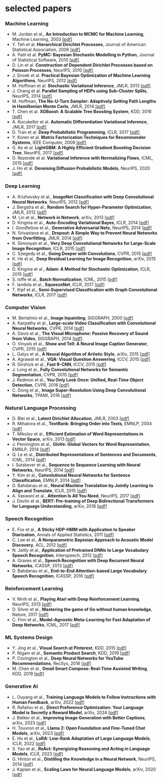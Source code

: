 # selected papers

### Machine Learning

- M. Jordan et al., **An Introduction to MCMC for Machine Learning**, Machine Learning, 2003 [[pdf]](http://www.cs.bham.ac.uk/~axk/mcmc1.pdf)
- Y. Teh et al. **Hierarchical Dirichlet Processes**, Journal of American Statistical Association, 2006 [[pdf]](https://people.eecs.berkeley.edu/~jordan/papers/hdp.pdf)
- A. Patil et al. **PyMC: Bayesian Stochastic Modelling in Python**, Journal of Statistical Software, 2010 [[pdf]](https://www.jstatsoft.org/article/view/v035i04)
- D. Lin et al. **Construction of Dependent Dirichlet Processes based on Poisson Processes**, NeurIPS, 2010 [[pdf]](https://papers.nips.cc/paper/4151-construction-of-dependent-dirichlet-processes-based-on-poisson-processes.pdf)
- J. Snoek et al. **Practical Bayesian Optimization of Machine Learning Algorithms**, NeurIPS, 2012 [[pdf]](https://papers.nips.cc/paper/4522-practical-bayesian-optimization-of-machine-learning-algorithms.pdf)
- M. Hoffman et al. **Stochastic Variational Inference**, JMLR, 2013 [[pdf]](https://arxiv.org/pdf/1206.7051.pdf)
- J. Chang et al. **Parallel Sampling of HDPs using Sub-Cluster Splits**, NeurIPS, 2014 [[pdf]](https://papers.nips.cc/paper/5235-parallel-sampling-of-hdps-using-sub-cluster-splits.pdf)
- M. Hoffman, **The No-U-Turn Sampler: Adaptively Setting Path Lengths in Hamiltonian Monte Carlo**, JMLR, 2014 [[pdf]](https://arxiv.org/pdf/1111.4246.pdf)
- T. Chen et al. **XGBoost: A Scalable Tree Boosting System**, KDD, 2016 [[pdf]](https://arxiv.org/pdf/1603.02754.pdf)
- A. Kucukelbir et al. **Automatic Differentiation Variational Inference**, JMLR, 2017 [[pdf]](https://arxiv.org/pdf/1603.00788.pdf)
- D. Tran et al. **Deep Probabilistic Programming**, ICLR, 2017 [[pdf]](https://arxiv.org/pdf/1701.03757.pdf)
- Y. Koren et al. **Matrix Factorization Techniques for Recommender Systems**, IEEE Computer, 2009 [[pdf]](https://ieeexplore.ieee.org/document/5197422)
- G. Ke et al. **LightGBM: A Highly Efficient Gradient Boosting Decision Tree**, NeurIPS, 2017 [[pdf]](https://proceedings.neurips.cc/paper/2017/file/6449f44a102fde848669bdd9eb6b76fa-Paper.pdf)
- D. Rezende et al. **Variational Inference with Normalizing Flows**, ICML, 2015 [[pdf]](https://arxiv.org/pdf/1505.05770.pdf)
- J. Ho et al. **Denoising Diffusion Probabilistic Models**, NeurIPS, 2020 [[pdf]](https://arxiv.org/pdf/2006.11239.pdf)


### Deep Learning

- A. Krizhevsky et al., **ImageNet Classification with Deep Convolutional Neural Networks**, NeurIPS, 2012 [[pdf]](https://papers.nips.cc/paper/4824-imagenet-classification-with-deep-convolutional-neural-networks.pdf)
- J. Bergstra et al., **Random Search for Hyper-Parameter Optimization**, JMLR, 2012 [[pdf]](http://www.jmlr.org/papers/volume13/bergstra12a/bergstra12a.pdf)
- M. Lin et al., **Network in Network**, arXiv, 2013 [[pdf]](https://arxiv.org/pdf/1312.4400.pdf)
- D. Kingma et al., **Auto-Encoding Variational Bayes**, ICLR, 2014 [[pdf]](https://arxiv.org/pdf/1312.6114.pdf)
- I. Goodfellow et al., **Generative Adversarial Nets**, NeurIPS, 2014 [[pdf]](https://arxiv.org/pdf/1406.2661v1.pdf)
- N. Srivastava et al., **Dropout: A Simple Way to Prevent Neural Networks from Overfitting**, JMLR, 2014 [[pdf]](http://jmlr.org/papers/volume15/srivastava14a/srivastava14a.pdf)
- K. Simonyan et al., **Very Deep Convolutional Networks for Large-Scale Image Recognition**, ICLR, 2015 [[pdf]](https://arxiv.org/pdf/1409.1556.pdf)
- C. Szegedy et al., **Going Deeper with Convolutions**, CVPR, 2015 [[pdf]](https://arxiv.org/pdf/1409.4842v1.pdf)
- K. He et al., **Deep Residual Learning for Image Recognition**, arXiv, 2015 [[pdf]](https://arxiv.org/pdf/1512.03385.pdf)
- D. Kingma et al., **Adam: A Method for Stochastic Optimization**, ICLR, 2015 [[pdf]](https://arxiv.org/pdf/1412.6980.pdf)
- S. Ioffe et al., **Batch Normalization**, ICML, 2015 [[pdf]](https://arxiv.org/pdf/1502.03167.pdf)
- F. Iandola et al., **SqueezeNet**, ICLR, 2017 [[pdf]](https://arxiv.org/pdf/1602.07360.pdf)
- T. Kipf et al., **Semi-Supervised Classification with Graph Convolutional Networks**, ICLR, 2017 [[pdf]](https://arxiv.org/pdf/1609.02907.pdf)


### Computer Vision

- M. Bertalmio et al., **Image Inpainting**, SIGGRAPH, 2000 [[pdf]](http://www.tecn.upf.es/~mbertalmio/bertalmi.pdf)
- A. Karpathy et al., **Large-scale Video Classification with Convolutional Neural Networks**, CVPR, 2014 [[pdf]](http://www.cv-foundation.org/openaccess/content_cvpr_2014/papers/Karpathy_Large-scale_Video_Classification_2014_CVPR_paper.pdf)
- A. Davis et al., **The Visual Microphone: Passive Recovery of Sound from Video**, SIGGRAPH, 2014 [[pdf]](https://people.csail.mit.edu/mrub/papers/VisualMic_SIGGRAPH2014.pdf)
- O. Vinyals et al., **Show and Tell: A Neural Image Caption Generator**, CVPR, 2015 [[pdf]](https://arxiv.org/pdf/1411.4555.pdf)
- L. Gatys et al., **A Neural Algorithm of Artistic Style**, arXiv, 2015 [[pdf]](https://arxiv.org/pdf/1508.06576.pdf)
- A. Agrawal et al., **VQA: Visual Question Answering**, ICCV, 2015 [[pdf]](https://arxiv.org/pdf/1505.00468.pdf)
- R. Girshick et al., **Fast R-CNN**, ICCV, 2015 [[pdf]](https://arxiv.org/pdf/1504.08083.pdf)
- J. Long et al., **Fully Convolutional Networks for Semantic Segmentation**, CVPR, 2015 [[pdf]](https://arxiv.org/pdf/1411.4038.pdf)
- J. Redmon et al., **You Only Look Once: Unified, Real-Time Object Detection**, CVPR, 2016 [[pdf]](https://arxiv.org/pdf/1506.02640.pdf)
- C. Dong et al., **Image Super-Resolution Using Deep Convolutional Networks**, TPAMI, 2016 [[pdf]](https://arxiv.org/pdf/1501.00092v3.pdf)


### Natural Language Processing

- D. Blei et al., **Latent Dirichlet Allocation**, JMLR, 2003 [[pdf]](http://www.jmlr.org/papers/volume3/blei03a/blei03a.pdf)
- R. Mihalcea et al., **TextRank: Bringing Order into Texts**, EMNLP, 2004 [[pdf]](https://web.eecs.umich.edu/~mihalcea/papers/mihalcea.emnlp04.pdf)
- T. Mikolov et al., **Efficient Estimation of Word Representations in Vector Space**, arXiv, 2013 [[pdf]](https://arxiv.org/pdf/1301.3781.pdf)
- J. Pennington et al., **GloVe: Global Vectors for Word Representation**, EMNLP, 2014 [[pdf]](https://nlp.stanford.edu/pubs/glove.pdf)
- Q. Le et al., **Distributed Representations of Sentences and Documents**, ICML, 2014 [[pdf]](https://arxiv.org/pdf/1405.4053v2.pdf)
- I. Sutskever et al., **Sequence to Sequence Learning with Neural Networks**, NeurIPS, 2014 [[pdf]](https://papers.nips.cc/paper/5346-sequence-to-sequence-learning-with-neural-networks.pdf)
- Y. Kim et al., **Convolutional Neural Networks for Sentence Classification**, EMNLP, 2014 [[pdf]](https://arxiv.org/pdf/1408.5882.pdf)
- D. Bahdanau et al., **Neural Machine Translation by Jointly Learning to Align and Translate**, ICLR, 2015 [[pdf]](https://arxiv.org/pdf/1409.0473.pdf)  
- A. Vaswani et al., **Attention Is All You Need**, NeurIPS, 2017 [[pdf]](http://papers.nips.cc/paper/7181-attention-is-all-you-need.pdf)  
- J. Devlin et al., **BERT: Pre-training of Deep Bidirectional Transformers for Language Understanding**, arXiv, 2018 [[pdf]](https://arxiv.org/pdf/1810.04805.pdf)    

### Speech Recognition

- E. Fox et al., **A Sticky HDP-HMM with Application to Speaker Diarization**, Annals of Applied Statistics, 2011 [[pdf]](https://arxiv.org/pdf/0905.2592.pdf)
- C. Lee et al., **A Nonparametric Bayesian Approach to Acoustic Model Discovery**, ACL, 2012 [[pdf]](https://groups.csail.mit.edu/sls/publications/2012/Lee_ACL_2012.pdf)
- N. Jaitly et al., **Application of Pretrained DNNs to Large Vocabulary Speech Recognition**, Interspeech, 2012 [[pdf]](http://www.cs.toronto.edu/~ndjaitly/jaitly-interspeech12.pdf)  
- A. Graves et al., **Speech Recognition with Deep Recurrent Neural Networks**, ICASSP, 2013 [[pdf]](https://arxiv.org/pdf/1303.5778.pdf)  
- D. Bahdanau et al., **End-to-End Attention-based Large Vocabulary Speech Recognition**, ICASSP, 2016 [[pdf]](https://arxiv.org/pdf/1508.04395.pdf)


### Reinforcement Learning

- V. Mnih et al., **Playing Atari with Deep Reinforcement Learning**, NeurIPS, 2013 [[pdf]](https://www.cs.toronto.edu/~vmnih/docs/dqn.pdf)  
- D. Silver et al., **Mastering the game of Go without human knowledge**, Nature, 2017 [[pdf]](https://deepmind.com/documents/119/agz_unformatted_nature.pdf)  
- C. Finn et al., **Model-Agnostic Meta-Learning for Fast Adaptation of Deep Networks**, ICML, 2017 [[pdf]](https://arxiv.org/pdf/1703.03400.pdf)  

### ML Systems Design

- Y. Jing et al., **Visual Search at Pinterest**, KDD, 2015 [[pdf]](https://arxiv.org/pdf/1505.07647.pdf)  
- P. Nigam et al., **Semantic Product Search**, KDD, 2019 [[pdf]](https://arxiv.org/pdf/1907.00937.pdf)  
- P. Covington et al., **Deep Neural Networks for YouTube Recommendations**, RecSys, 2016 [[pdf]](https://static.googleusercontent.com/media/research.google.com/en//pubs/archive/45530.pdf)  
- M. Chen et al., **Gmail Smart Compose: Real-Time Assisted Writing**, KDD, 2019 [[pdf]](https://arxiv.org/pdf/1906.00080)    


### Generative AI

- L. Ouyang et al., **Training Language Models to Follow Instructions with Human Feedback**, arXiv, 2022 [[pdf]](https://arxiv.org/pdf/2203.02155.pdf)
- R. Rafailov et al., **Direct Preference Optimization: Your Language Model is Secretly a Reward Model**, arXiv, 2024 [[pdf]](https://arxiv.org/pdf/2305.18290)
- J. Betker et al., **Improving Image Generation with Better Captions**, arXiv, 2023 [[pdf]](https://cdn.openai.com/papers/dall-e-3.pdf)
- H. Touvron et al., **Llama 2: Open Foundation and Fine-Tuned Chat Models**, arXiv, 2023 [[pdf]](https://arxiv.org/pdf/2307.09288v2.pdf)
- E. Hu et al., **LoRA: Low-Rank Adaptation of Large Language Models**, ICLR, 2022 [[pdf]](https://arxiv.org/pdf/2106.09685.pdf)
- S. Yao et al., **ReAct: Synergizing Reasoning and Acting in Language Models**, ICLR, 2023 [[pdf]](https://arxiv.org/pdf/2210.03629.pdf)
- G. Hinton et al., **Distilling the Knowledge in a Neural Network**, NeurIPS, 2014 [[pdf]](https://arxiv.org/pdf/1503.02531.pdf)
- J. Kaplan et al., **Scaling Laws for Neural Language Models**, arXiv, 2020 [[pdf]](https://arxiv.org/pdf/2001.08361.pdf)

